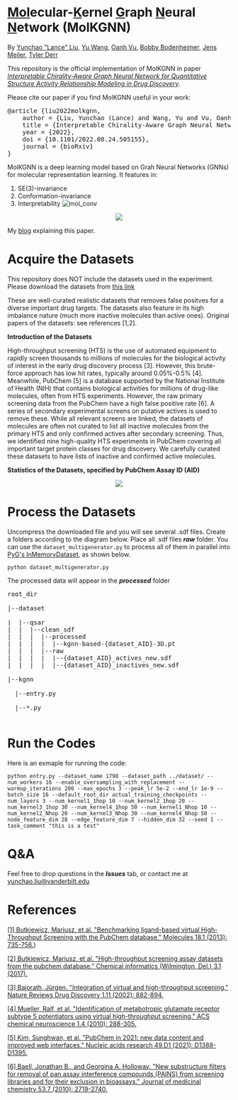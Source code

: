 # <ins>Mol</ins>ecular-<ins>K</ins>ernel <ins>G</ins>raph <ins>N</ins>eural <ins>N</ins>etwork (MolKGNN)
By [Yunchao "Lance" Liu](www.LiuYunchao.com), [Yu Wang](https://yuwvandy.github.io/), [Oanh Vu](https://www.linkedin.com/in/oanhvu/), [Bobby Bodenheimer](http://www.vuse.vanderbilt.edu/~bobbyb/), [Jens Meiler](https://www.linkedin.com/in/jens-meiler-4b635339/), [Tyler Derr](https://tylersnetwork.github.io/)

This repository is the official implementation of MolKGNN in paper [*Interpretable Chirality-Aware Graph Neural Network for Quantitative Structure Activity Relationship Modeling in Drug Discovery*](https://www.biorxiv.org/content/10.1101/2022.08.24.505155v1).

Please cite our paper if you find MolKGNN useful in your work:

<pre>
@article {liu2022molkgnn,
	author = {Liu, Yunchao (Lance) and Wang, Yu and Vu, Oanh and Moretti, Rocco and Bodenheimer, Bobby and Meiler, Jens and Derr, Tyler},
	title = {Interpretable Chirality-Aware Graph Neural Network for Quantitative Structure Activity Relationship Modeling in Drug Discovery},
	year = {2022},
	doi = {10.1101/2022.08.24.505155},
	journal = {bioRxiv}
} 
</pre>

MolKGNN is a deep learning model based on Grah Neural Networks (GNNs) for molecular representation learning. It features in:
1. SE(3)-invariance
2. Conformation-invariance
3. Interpretability
![mol_conv](https://user-images.githubusercontent.com/5760199/186030531-6bd363d4-73da-414b-8cb7-d4b136dd3812.png)

<p align="center">
  <img src="https://user-images.githubusercontent.com/5760199/186030469-28661a4e-ff48-43b3-b707-885629791032.png" />
</p>

My [blog](https://medium.com/@YunchaoLanceLiu/molkgnn-extending-convolution-to-molecules-b94a4d51f39f) explaining this paper. 


# Acquire the Datasets

This repository does NOT include the datasets used in the experiment. Please download the datasets from [this link](https://figshare.com/articles/dataset/Well-curated_QSAR_datasets_for_diverse_protein_targets/20539893)

These are well-curated realistic datasets that removes false positves for a diverse important drug targets. The datasets also feature in its high imbalance nature (much more inactive molecules than active ones). Original papers of the datasets: see references [1,2]. 

**Introduction of the Datasets**

High-throughput screening (HTS) is the use of automated equipment to rapidly screen thousands to millions of molecules for the biological activity of interest in the early drug discovery process [3]. However, this brute-force approach has low hit rates, typically around 0.05\%-0.5\% [4]. Meanwhile, PubChem [5] is a database supported by the National Institute of Health (NIH) that contains biological activities for millions of drug-like molecules, often from HTS experiments. However, the raw primary screening data from the PubChem have a high false positive rate [6]. A series of secondary experimental screens on putative actives is used to remove these. While all relevant screens are linked, the datasets of molecules are often not curated to list all inactive molecules from the primary HTS and only confirmed actives after secondary screening. Thus, we identified nine high-quality HTS experiments in PubChem covering all important target protein classes for drug discovery. We carefully curated these datasets to have lists of inactive and confirmed active molecules. 

**Statistics of the Datasets, specified by PubChem Assay ID (AID)**

<p align="center">
  <img src="https://user-images.githubusercontent.com/5760199/186287898-30e5d105-6d80-4580-af9f-3044d9b2c8f8.png" />
</p>

# Process the Datasets


Uncompress the downloaded file and you will see several .sdf files. Create a folders according to the diagram below. Place all .sdf files **<em>raw</em>** folder. 
You can use the `dataset_multigenerator.py` to process all of them in parallel into [PyG's InMemoryDataset](https://pytorch-geometric.readthedocs.io/en/latest/notes/create_dataset.html), as shown below.

`python dataset_multigenerator.py`

The processed data will appear in the **<em>processed</em>** folder

<pre>
root_dir

|--dataset

|  |--qsar
|  |  |--clean_sdf
|  |  |  |--processed
|  |  |  |  |--kgnn-based-{dataset_AID}-3D.pt
|  |  |  |--raw
|  |  |  |  |--{dataset_AID}_actives_new.sdf
|  |  |  |  |--{dataset_AID}_inactives_new.sdf
  
|--kgnn

  |--entry.py

  |--*.py

</pre>




# Run the Codes

Here is an exmaple for running the code:

`python entry.py --dataset_name 1798 --dataset_path ../dataset/ --num_workers 16 --enable_oversampling_with_replacement --warmup_iterations 200 --max_epochs 3 --peak_lr 5e-2 --end_lr 1e-9 --batch_size 16 --default_root_dir actual_training_checkpoints --num_layers 3 --num_kernel1_1hop 10 --num_kernel2_1hop 20 --num_kernel3_1hop 30 --num_kernel4_1hop 50 --num_kernel1_Nhop 10 --num_kernel2_Nhop 20 --num_kernel3_Nhop 30 --num_kernel4_Nhop 50 --node_feature_dim 28 --edge_feature_dim 7 --hidden_dim 32 --seed 1 --task_comment "this is a test"`

# Q&A

Feel free to drop questions in the **<em>Issues</em>** tab, or contact me at yunchao.liu@vanderbilt.edu
  

# References
[[1] Butkiewicz, Mariusz, et al. "Benchmarking ligand-based virtual High-Throughput Screening with the PubChem database." Molecules 18.1 (2013): 735-756.](https://www.mdpi.com/1420-3049/18/1/735))

[[2] Butkiewicz, Mariusz, et al. "High-throughput screening assay datasets from the pubchem database." Chemical informatics (Wilmington, Del.) 3.1 (2017).](https://www.ncbi.nlm.nih.gov/pmc/articles/PMC5962024/)

[[3] Bajorath, Jürgen. "Integration of virtual and high-throughput screening." Nature Reviews Drug Discovery 1.11 (2002): 882-894.](https://www.nature.com/articles/nrd941)

[[4] Mueller, Ralf, et al. "Identification of metabotropic glutamate receptor subtype 5 potentiators using virtual high-throughput screening." ACS chemical neuroscience 1.4 (2010): 288-305.](https://pubs.acs.org/doi/full/10.1021/cn9000389)

[[5] Kim, Sunghwan, et al. "PubChem in 2021: new data content and improved web interfaces." Nucleic acids research 49.D1 (2021): D1388-D1395.](https://academic.oup.com/nar/article-abstract/49/D1/D1388/5957164)

[[6] Baell, Jonathan B., and Georgina A. Holloway. "New substructure filters for removal of pan assay interference compounds (PAINS) from screening libraries and for their exclusion in bioassays." Journal of medicinal chemistry 53.7 (2010): 2719-2740.](https://pubs.acs.org/doi/abs/10.1021/jm901137j)
